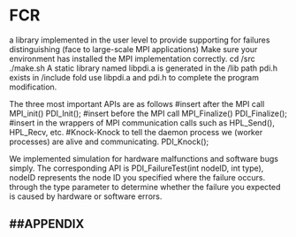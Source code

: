 # FCR
a library implemented in the user level to provide supporting for failures distinguishing 
(face to large-scale MPI applications)
Make sure your environment has installed the MPI implementation correctly.
cd /src
./make.sh
A static library named libpdi.a is generated in the /lib path
pdi.h exists in /include fold
use libpdi.a and pdi.h to complete the program modification.

The three most important APIs are as follows
#insert after the MPI call MPI_init()
PDI_Init();
#insert before the MPI call MPI_Finalize()
PDI_Finalize();
#insert in the wrappers of MPI communication calls such as HPL_Send(), HPL_Recv, etc.
#Knock-Knock to tell the daemon process we (worker processes) are alive and communicating.
PDI_Knock();

We implemented simulation for hardware malfunctions and software bugs simply.
The corresponding API is PDI_FailureTest(int nodeID, int type),
nodeID represents the node ID you specified where the failure occurs.
through the type parameter to determine whether the failure you expected is caused
by hardware or software errors.


##APPENDIX
----------


